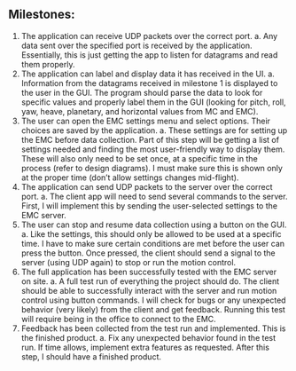 ## Milestones:
1.	The application can receive UDP packets over the correct port.
a.	Any data sent over the specified port is received by the application. Essentially, this is just getting the app to listen for datagrams and read them properly.
2.	The application can label and display data it has received in the UI.
a.	Information from the datagrams received in milestone 1 is displayed to the user in the GUI. The program should parse the data to look for specific values and properly label them in the GUI (looking for pitch, roll, yaw, heave, planetary, and horizontal values from MC and EMC).
3.	The user can open the EMC settings menu and select options. Their choices are saved by the application.
a.	These settings are for setting up the EMC before data collection. Part of this step will be getting a list of settings needed and finding the most user-friendly way to display them. These will also only need to be set once, at a specific time in the process (refer to design diagrams). I must make sure this is shown only at the proper time (don’t allow settings changes mid-flight).
4.	The application can send UDP packets to the server over the correct port.
a.	The client app will need to send several commands to the server. First, I will implement this by sending the user-selected settings to the EMC server.
5.	The user can stop and resume data collection using a button on the GUI.
a.	Like the settings, this should only be allowed to be used at a specific time. I have to make sure certain conditions are met before the user can press the button. Once pressed, the client should send a signal to the server (using UDP again) to stop or run the motion control. 
6.	The full application has been successfully tested with the EMC server on site.
a.	A full test run of everything the project should do. The client should be able to successfully interact with the server and run motion control using button commands. I will check for bugs or any unexpected behavior (very likely) from the client and get feedback. Running this test will require being in the office to connect to the EMC.
7.	Feedback has been collected from the test run and implemented. This is the finished product.
a.	Fix any unexpected behavior found in the test run. If time allows, implement extra features as requested. After this step, I should have a finished product. 
